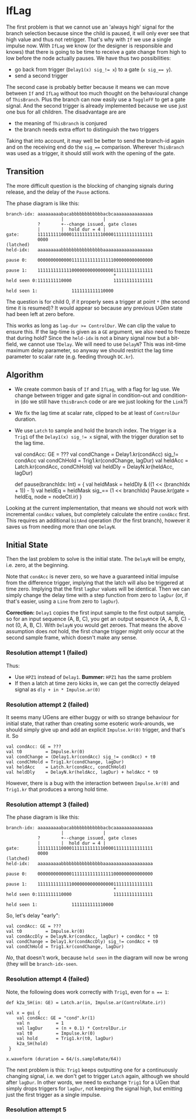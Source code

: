 # IfLag

The first problem is that we cannot use an 'always high' signal
for the branch selection because since the child is paused, it
will only ever see that high value and thus not retrigger. That's
why with `If` we use a single impulse now. With `IfLag` we know
(or the designer is responsible and knows) that there is going to
be time to receive a gate change from high to low before the node
actually pauses. We have thus two possibilities:

- go back from trigger (`Delay1(x) sig_!= x`) to a gate (`x sig_== y`).
- send a second trigger

The second case is probably better because it means we can move
between `If` and `IfLag` without too much thought on the behavioural
change of `ThisBranch`. Plus the branch can now easily use a
`ToggleFF` to get a gate signal. And the second trigger is already
implemented because we use just one bus for all children.
The disadvantage are are

- the meaning of `ThisBranch` is conjured
- the branch needs extra effort to distinguish the two triggers

Taking that into account, it may well be better to send the branch-id
again and on the receiving end do the `sig_==` comparison. Wherever
`ThisBranch` was used as a trigger, it should still work with the
opening of the gate.

## Transition

The more difficult question is the blocking of changing signals
during release, and the delay of the `Pause` actions.

The phase diagram is like this:

    branch-idx: aaaaaaaaabacabbbbbbbbbbbbacbcaaaaaaaaaaaaaaa
                         |               |
                ?        +--change issued, gate closes
                |        |  hold dur = 4 |
    gate:       11111111100001111111111110000111111111111111 
                0000
    (latched)      
    held-idx:   aaaaaaaaabbbbbbbbbbbbbbbbaaaaaaaaaaaaaaaaaaa
    
    pause 0:    00000000000001111111111111111000000000000000
    
    pause 1:    11111111111110000000000000000111111111111111
                                             *
    held seen 0:1111111110000                111111111111111
    
    held seen 1:             1111111111110000
    
The question is for child 0, if it properly sees a trigger at
point `*` (the second time it is resumed)? It would appear so
because any previous UGen state had been left at zero before.

This works as long as `lag-dur >= ControlDur`. We can clip the
value to ensure this. If the lag-time is given as a `GE` argument,
we also need to freeze that during hold? Since the `held-idx` is
not a binary signal now but a bit-field, we cannot use `TDelay`.
We will need to use `DelayN`? This was init-time maximum delay
parameter, so anyway we should restrict the lag time parameter to
scalar rate (e.g. feeding through `DC.kr`).

## Algorithm

- We create common basis of `If` and `IfLag`, with a flag for lag use.
We change between trigger and gate signal in condition-out and
condition-in (do we still have `thisBranch` code or are we just
looking for the `Link`?)
- We fix the lag time at scalar rate, clipped to be at least of
`ControlDur` duration.
- We use `Latch` to sample and hold the branch index. The trigger
is a `Trig1` of the `Delay1(x) sig_!= x` signal, with the trigger
duration set to the lag time.


    val condAcc: GE = ???
    val condChange = Delay1.kr(condAcc) sig_!= condAcc
    val condChHold = Trig1.kr(condChange, lagDur)
    val heldAcc = Latch.kr(condAcc, condChHold)
    val heldDly = DelayN.kr(heldAcc, lagDur)
    
    def pause(branchIdx: Int) = {
      val heldMask = heldDly & ((1 << (branchIdx + 1)) - 1)
      val heldEq = heldMask sig_== (1 << branchIdx)
      Pause.kr(gate = heldEq, node = nodeCtl.ir)
    }
    
Looking at the current implementation, that means we should not
work with incremental `condAcc` values, but completely calculate
the entire `condAcc` first. This requires an additional `bitAnd`
operation (for the first branch),
however it saves us from needing more than one `DelayN`.

## Initial State

Then the last problem to solve is the initial state. The `DelayN` will
be empty, i.e. zero, at the beginning.

Note that `condAcc` is never zero, so we have a guaranteed initial
impulse from the difference trigger, implying that the latch will
also be triggered at time zero. Implying that the first `lagDur`
values will be identical. Then we can simply change the delay
time with a step function from zero to `lagDur` (or, if that's easier,
using a `Line` from zero to `lagDur`).

__Correction:__ `Delay1` copies the first input sample to the first
output sample, so for an input sequence (A, B, C), you get an output
sequence (A, A, B, C) - not (0, A, B, C). With `DelayN` you would get
zeroes. That means the above assumption does _not_ hold, the first
change trigger might only occur at the second sample frame, 
which doesn't make any sense.

### Resolution attempt 1 (failed)

Thus:
- Use `HPZ1` instead of `Delay1`. __Bummer:__ `HPZ1` has the same problem
- If then a latch at time zero kicks in, we can get the 
  correctly delayed signal as 
  `dly + in * Impulse.ar(0)`

### Resolution attempt 2 (failed)

It seems many UGens are either buggy or with so strange behaviour for
initial state, that rather than creating some esoteric work-arounds,
we should simply give up and add an explicit `Impulse.kr(0)` trigger,
and that's it. So

    val condAcc: GE = ???
    val t0         = Impulse.kr(0)
    val condChange = (Delay1.kr(condAcc) sig_!= condAcc) + t0
    val condChHold = Trig1.kr(condChange, lagDur)
    val heldAcc    = Latch.kr(condAcc, condChHold)
    val heldDly    = DelayN.kr(heldAcc, lagDur) + heldAcc * t0
    
However, there is a bug with the interaction between `Impulse.kr(0)`
and `Trig1.kr` that produces a wrong hold time.

### Resolution attempt 3 (failed)

The phase diagram is like this:

    branch-idx: aaaaaaaaabacabbbbbbbbbbbbacbcaaaaaaaaaaaaaaa
                         |               |
                ?        +--change issued, gate closes
                |        |  hold dur = 4 |
    gate:       11111111100001111111111110000111111111111111 
                0000
    (latched)      
    held-idx:   aaaaaaaaabbbbbbbbbbbbbbbbaaaaaaaaaaaaaaaaaaa
    
    pause 0:    00000000000001111111111111111000000000000000
    
    pause 1:    11111111111110000000000000000111111111111111
                                             *
    held seen 0:1111111110000                111111111111111
    
    held seen 1:             1111111111110000

So, let's delay "early":

    val condAcc: GE = ???
    val t0         = Impulse.kr(0)
    val condAccDly = DelayN.kr(condAcc, lagDur) + condAcc * t0
    val condChange = Delay1.kr(condAccDly) sig_!= condAcc + t0
    val condChHold = Trig1.kr(condChange, lagDur)
 
 _No_, that doesn't work, because `held seen` in the diagram will
 now be wrong (they will be `branch-idx-seen`.
 
### Resolution attempt 4 (failed)

Note, the following does work correctly with `Trig1`, even for
`n == 1`:

    def k2a_SH(in: GE) = Latch.ar(in, Impulse.ar(ControlRate.ir))
    
    val x = gui {
        val condAcc: GE = "cond".kr(1)
        val n          = 1
        val lagDur     = (n + 0.1) * ControlDur.ir
        val t0         = Impulse.kr(0)
        val hold       = Trig1.kr(t0, lagDur)
        k2a_SH(hold)
     }
    
    x.waveform (duration = 64/(s.sampleRate/64))

The next problem is this: `Trig1` keeps outputting one for a
continuously changing signal, i.e. we don't get to trigger `Latch`
again, although we should after `lagDur`. In other words, we need
to exchange `Trig1` for a UGen that simply drops triggers for
`lagDur`, not keeping the signal high, but emitting just the first
trigger as a single impulse.

### Resolution attempt 5

